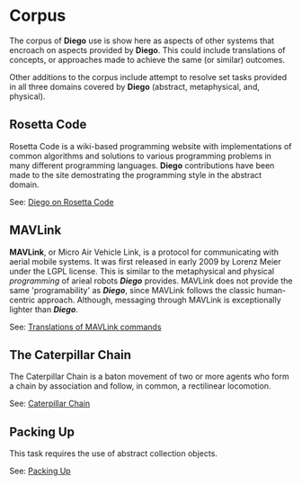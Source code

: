 # Corpus
The corpus of **Diego** use is show here as aspects of other systems that encroach on aspects provided by **Diego**.  This could include translations of concepts, or approaches made to achieve the same (or similar) outcomes.

Other additions to the corpus include attempt to resolve set tasks provided in all three domains covered by **Diego** (abstract, metaphysical, and, physical).

## Rosetta Code
Rosetta Code is a wiki-based programming website with implementations of common algorithms and solutions to various programming problems in many different programming languages. **Diego** contributions have been made to the site demostrating the programming style in the abstract domain.

See: [Diego on Rosetta Code](https://www.rosettacode.org/wiki/diego)


## MAVLink
**MAVLink**, or Micro Air Vehicle Link, is a protocol for communicating with aerial mobile systems. It was first released in early 2009 by Lorenz Meier under the LGPL license. This is similar to the metaphysical and physical *programming* of arieal robots ***Diego*** provides. MAVLink does not provide the same 'programability' as ***Diego***, since MAVLink follows the classic human-centric approach. Although, messaging through MAVLink is exceptionally lighter than ***Diego***.

See: [Translations of MAVLink commands](mavlink/mavlink.md)

## The Caterpillar Chain
The Caterpillar Chain is a baton movement of two or more agents who form a chain by association and follow, in common, a rectilinear locomotion.

See: [Caterpillar Chain](tasks/caterpillar.md)

## Packing Up
This task requires the use of abstract collection objects.

See: [Packing Up](tasks/packing_up.md)